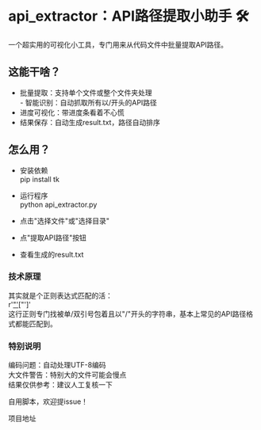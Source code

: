 # api_extractor：API路径提取小助手 🛠️  
一个超实用的可视化小工具，专门用来从代码文件中批量提取API路径。  

## 这能干啥？  
- ​​批量提取​​：支持单个文件或整个文件夹处理  
​​- 智能识别​​：自动抓取所有以/开头的API路径  
- 进度可视化​​：带进度条看着不心慌  
- 结果保存​​：自动生成result.txt，路径自动排序  

## 怎么用？  
- 安装依赖  
pip install tk  
- 运行程序  
python api_extractor.py

- 点击"选择文件"或"选择目录"  
- 点"提取API路径"按钮  
- 查看生成的result.txt  

### 技术原理  
其实就是个正则表达式匹配的活：  
r'["\'](/[a-zA-Z0-9\-_/.]+)["\']'  
这行正则专门找被单/双引号包着且以"/"开头的字符串，基本上常见的API路径格式都能匹配到。  

### 特别说明  
​​编码问题​​：自动处理UTF-8编码  
​​大文件警告​​：特别大的文件可能会慢点  
​​结果仅供参考​​：建议人工复核一下  


自用脚本，欢迎提issue！

项目地址

